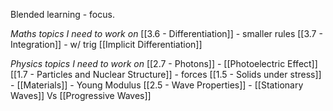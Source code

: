 Blended learning - focus.

*Maths topics I need to work on*
[[3.6 - Differentiation]] - smaller rules
[[3.7 - Integration]] - w/ trig
[[Implicit Differentiation]]

*Physics topics I need to work on*
[[2.7 - Photons]] - [[Photoelectric Effect]] 
[[1.7 - Particles and Nuclear Structure]] - forces
[[1.5 - Solids under stress]] - [[Materials]] - Young Modulus
[[2.5 - Wave Properties]]  - [[Stationary Waves]] Vs [[Progressive Waves]] 